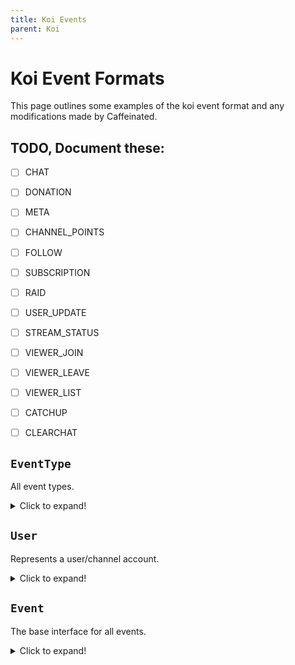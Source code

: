```yaml
---
title: Koi Events
parent: Koi
---
```


# Koi Event Formats
  
This page outlines some examples of the koi event format and any modifications made by Caffeinated.  
  

## TODO, Document these:  
 - [ ] CHAT  
 - [ ] DONATION  
 - [ ] META  
 - [ ] CHANNEL_POINTS  
 - [ ] FOLLOW  
 - [ ] SUBSCRIPTION  
 - [ ] RAID  
 - [ ] USER_UPDATE  
 - [ ] STREAM_STATUS  
 - [ ] VIEWER_JOIN  
 - [ ] VIEWER_LEAVE  
 - [ ] VIEWER_LIST  
 - [ ] CATCHUP  
 - [ ] CLEARCHAT  
  
  
## `EventType`
All event types.  
<details>
  <summary>Click to expand!</summary>
  
  ```javascript
  enum KoiEventType {
    CHAT,
    DONATION,
    META,
    CHANNEL_POINTS,
    FOLLOW,
    SUBSCRIPTION,
    RAID,
    USER_UPDATE,
    STREAM_STATUS,
    VIEWER_JOIN,
    VIEWER_LEAVE,
    VIEWER_LIST,
    CATCHUP,
    CLEARCHAT
  }
  ```
</details>

## `User`
Represents a user/channel account.  
<details>
  <summary>Click to expand!</summary>
  
  ```javascript
  interface KoiUser {
    id: string, // The user id.
    UPID: string, // Unique platform id, this allows for unique identification of users incase any platform use the same ID system.
    username: string, // The user's username, on Twitch this is the login name. Always lowercase.
    displayname: string, // The user displayname, this is the preferred casing of the username. On Twitch this can also be a localized version instead: https://blog.twitch.tv/en/2016/08/22/localized-display-names-e00ee8d3250a/
    platform: UserPlatform,
    image_link: string, // The user/channel profile image.
    color: string, // The user's preferred chat color. This is a hex color (#ffffff)

    link: string, // A link that will take you to the channel OR profile page of a user.

    roles: KoiUserRoles[],
    badges: string[], // This is an array of image links.

    channel_id: string, // The channel id, not present for viewers. This is sometimes the same as the user id, platform dependent.
    bio: string, // The channel bio, not present for viewers.
    followers_count: number, // Not present for viewers.
    subscriber_count: number // Not present for viewers.
  }
  ```

  ```javascript
  enum KoiUserPlatform {
    CAFFEINE,
    TWITCH,
    TROVO,
    GLIMESH,
    BRIME,
    CASTERLABS_SYSTEM // Used by test events.
  }
  ```

  ```javascript
  enum KoiUserRoles {
    BROADCASTER,
    SUBSCRIBER,
    FOLLOWER,
    MODERATOR,
    STAFF
  }
  ```
</details>

## `Event`
The base interface for all events.  
<details>
  <summary>Click to expand!</summary>
  
  ```javascript
  interface KoiEvent {
    isTest: boolean, // Added by Caffeinated.

    streamer: KoiUser, // Tied to the signed in account, always present.

    event_type: KoiEventType,
    event_abilities: KoiEventAbilities
  }
  ```

  ```javascript
  interface KoiEventAbilities {
    upvotable: boolean, // Let's you know if an event can be updated, refer to koi.upvote for more information.
    deletable: boolean  // Let's you know if an event can be deleted, refer to koi.deleteMessage for more information.
  }
  ```
</details>
